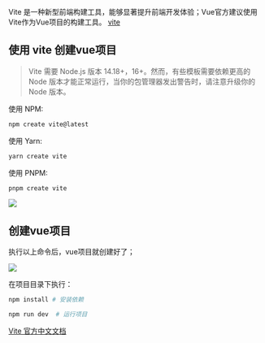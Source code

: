 
Vite 是一种新型前端构建工具，能够显著提升前端开发体验；Vue官方建议使用Vite作为Vue项目的构建工具。
[vite](https://cn.vitejs.dev/)

## 使用 vite 创建vue项目

> Vite 需要 Node.js 版本 14.18+，16+。然而，有些模板需要依赖更高的 Node 版本才能正常运行，当你的包管理器发出警告时，请注意升级你的 Node 版本。


使用 NPM:
```sh
npm create vite@latest
```

使用 Yarn:
```sh
yarn create vite
```
使用 PNPM:

```sh
pnpm create vite
``` 

![](https://pic.existorlive.cn//202304222257030.png)


## 创建vue项目

执行以上命令后，vue项目就创建好了；

![](https://pic.existorlive.cn//202304230120054.png)

在项目目录下执行：
```sh
npm install # 安装依赖

npm run dev  # 运行项目
```

[Vite 官方中文文档](https://cn.vitejs.dev/guide/)